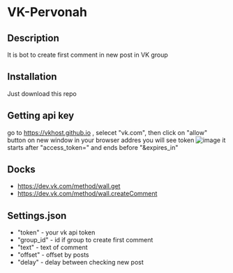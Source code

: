 # VK-Pervonah

## Description
It is bot to create first comment in new post in VK group

## Installation
Just download this repo

## Getting api key
go to https://vkhost.github.io , selecet "vk.com", then click on "allow" button on new window
in your browser addres you will see token ![image](https://user-images.githubusercontent.com/58441229/187542302-d5d4f522-dd02-4f8c-8e86-53889e61f61e.png)
it starts after "access_token=" and ends before "&expires_in"


## Docks
- https://dev.vk.com/method/wall.get 
- https://dev.vk.com/method/wall.createComment

## Settings.json
- "token" - your vk api token
- "group_id" - id if group to create first comment
- "text" - text of comment
- "offset" - offset by posts
- "delay" - delay between checking new post
